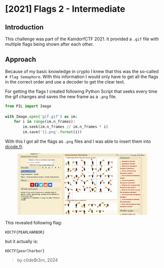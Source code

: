 # \[2021] Flags 2 - Intermediate

## Introduction

This challenge was part of the KaindorfCTF 2021. It provided a `.gif` file with multiple flags being shown after each other.

## Approach

Because of my basic knowledge in crypto I knew that this was the so-called `# Flag Semaphore`. With this information I would only have to get all the flags in the correct order and use a decoder to get the clear text.

For getting the flags I created following Python Script that seeks every time the gif changes and saves the new frame as a `.png` file.

```python
from PIL import Image

with Image.open('gif.gif') as im:
    for i in range(im.n_frames):
        im.seek(im.n_frames // im.n_frames * i)
        im.save('{}.png'.format(i))
```

With this I got all the flags as `.png` files and I was able to insert them into [dcode.fr](https://www.dcode.fr/maritime-signals-code).

<figure><img src=".gitbook/assets/image (21).png" alt=""><figcaption></figcaption></figure>

This revealed following flag:

```
KDCTF{PEARLHARBOR}
```

but it actually is:

```
KDCTF{pearlharbor}
```

> by c0de$t3rn, 2024
